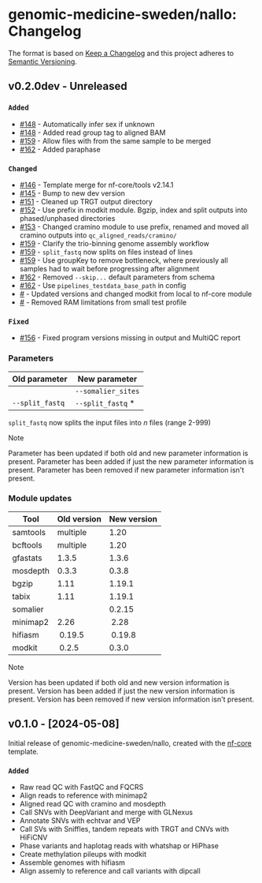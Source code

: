 # genomic-medicine-sweden/nallo: Changelog

The format is based on [Keep a Changelog](https://keepachangelog.com/en/1.0.0/)
and this project adheres to [Semantic Versioning](https://semver.org/spec/v2.0.0.html).

## v0.2.0dev - Unreleased

### `Added`

- [#148](https://github.com/genomic-medicine-sweden/nallo/pull/148) - Automatically infer sex if unknown
- [#148](https://github.com/genomic-medicine-sweden/nallo/pull/148) - Added read group tag to aligned BAM
- [#159](https://github.com/genomic-medicine-sweden/nallo/pull/159) - Allow files with from the same sample to be merged
- [#162](https://github.com/genomic-medicine-sweden/nallo/pull/162) - Added paraphase

### `Changed`

- [#146](https://github.com/genomic-medicine-sweden/nallo/pull/146) - Template merge for nf-core/tools v2.14.1
- [#145](https://github.com/genomic-medicine-sweden/nallo/pull/145) - Bump to new dev version
- [#151](https://github.com/genomic-medicine-sweden/nallo/pull/151) - Cleaned up TRGT output directory
- [#152](https://github.com/genomic-medicine-sweden/nallo/pull/152) - Use prefix in modkit module. Bgzip, index and split outputs into phased/unphased directories
- [#153](https://github.com/genomic-medicine-sweden/nallo/pull/153) - Changed cramino module to use prefix, renamed and moved all cramino outputs into `qc_aligned_reads/cramino/`
- [#159](https://github.com/genomic-medicine-sweden/nallo/pull/159) - Clarify the trio-binning genome assembly workflow
- [#159](https://github.com/genomic-medicine-sweden/nallo/pull/159) - `split_fastq` now splits on files instead of lines
- [#159](https://github.com/genomic-medicine-sweden/nallo/pull/159) - Use groupKey to remove bottleneck, where previously all samples had to wait before progressing after alignment
- [#162](https://github.com/genomic-medicine-sweden/nallo/pull/162) - Removed `--skip...` default parameters from schema
- [#162](https://github.com/genomic-medicine-sweden/nallo/pull/162) - Use `pipelines_testdata_base_path` in config
- [#](https://github.com/genomic-medicine-sweden/nallo/pull/) - Updated versions and changed modkit from local to nf-core module
- [#](https://github.com/genomic-medicine-sweden/nallo/pull/) - Removed RAM limitations from small test profile

### `Fixed`

- [#156](https://github.com/genomic-medicine-sweden/nallo/pull/156) - Fixed program versions missing in output and MultiQC report

### Parameters

| Old parameter   | New parameter      |
| --------------- | ------------------ |
|                 | `--somalier_sites` |
| `--split_fastq` | `--split_fastq` \* |

`split_fastq` now splits the input files into _n_ files (range 2-999)

> [!NOTE]
> Parameter has been updated if both old and new parameter information is present.
> Parameter has been added if just the new parameter information is present.
> Parameter has been removed if new parameter information isn't present.

### Module updates

| Tool     | Old version | New version |
| -------- | ----------- | ----------- |
| samtools | multiple    | 1.20        |
| bcftools | multiple    | 1.20        |
| gfastats | 1.3.5       | 1.3.6       |
| mosdepth | 0.3.3       | 0.3.8       |
| bgzip    | 1.11        | 1.19.1      |
| tabix    | 1.11        | 1.19.1      |
| somalier |             | 0.2.15      |
| minimap2 | 2.26        |  2.28       |
| hifiasm  |  0.19.5     |  0.19.8     |
| modkit   |  0.2.5      | 0.3.0       |

> [!NOTE]
> Version has been updated if both old and new version information is present.
> Version has been added if just the new version information is present.
> Version has been removed if new version information isn't present.

## v0.1.0 - [2024-05-08]

Initial release of genomic-medicine-sweden/nallo, created with the [nf-core](https://nf-co.re/) template.

### `Added`

- Raw read QC with FastQC and FQCRS
- Align reads to reference with minimap2
- Aligned read QC with cramino and mosdepth
- Call SNVs with DeepVariant and merge with GLNexus
- Annotate SNVs with echtvar and VEP
- Call SVs with Sniffles, tandem repeats with TRGT and CNVs with HiFiCNV
- Phase variants and haplotag reads with whatshap or HiPhase
- Create methylation pileups with modkit
- Assemble genomes with hifiasm
- Align assemly to reference and call variants with dipcall
